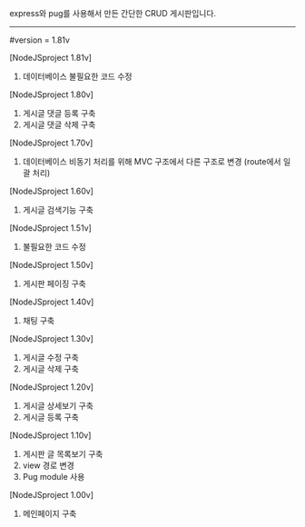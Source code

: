express와 pug를 사용해서 만든 간단한 CRUD 게시판입니다.

* * *

#version = 1.81v

[NodeJSproject 1.81v]
1. 데이터베이스 불필요한 코드 수정

[NodeJSproject 1.80v]
1. 게시글 댓글 등록 구축
2. 게시글 댓글 삭제 구축

[NodeJSproject 1.70v]
1. 데이터베이스 비동기 처리를 위해 MVC 구조에서 다른 구조로 변경 (route에서 일괄 처리)

[NodeJSproject 1.60v]
1. 게시글 검색기능 구축

[NodeJSproject 1.51v]
1. 불필요한 코드 수정

[NodeJSproject 1.50v]
1. 게시판 페이징 구축

[NodeJSproject 1.40v]
1. 채팅 구축

[NodeJSproject 1.30v]
1. 게시글 수정 구축
2. 게시글 삭제 구축

[NodeJSproject 1.20v]
1. 게시글 상세보기 구축
2. 게시글 등록 구축

[NodeJSproject 1.10v]
1. 게시판 글 목록보기 구축
2. view 경로 변경
3. Pug module 사용

[NodeJSproject 1.00v]
1. 메인페이지 구축